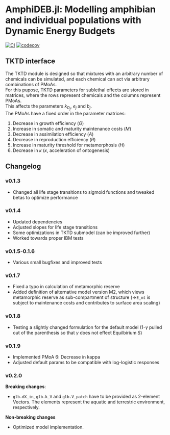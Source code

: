 # AmphiDEB.jl: Modelling amphibian and individual populations with Dynamic Energy Budgets


[![CI](https://github.com/SimonHansul/AmphiDEB.jl/actions/workflows/CI.yml/badge.svg)](https://github.com/SimonHansul/AmphiDEB.jl/actions/workflows/CI.yml)
[![codecov](https://codecov.io/gh/SimonHansul/AmphiDEB.jl/graph/badge.svg?token=BL1CFR86M6)](https://codecov.io/gh/SimonHansul/AmphiDEB.jl)

## TKTD interface

The TKTD module is designed so that mixtures with an arbitrary number of chemicals can be simulated, 
and each chemical can act via arbitrary combinations of PMoAs. <br>
For this pupose, TKTD parameters for sublethal effects are stored in matrices, where the rows represent chemicals and the columns represent PMoAs. <br>
This affects the parameters $k_{D_j}$, $e_j$ and $b_j$. <br>
The PMoAs have a fixed order in the parameter matrices:

1. Decrease in growth efficiency ($G$)
2. Increase in somatic and maturity maintenance costs ($M$)
3. Decrease in assimilation efficiency ($A$)
4. Decrease in reproduction efficiency ($R$)
5. Increase in maturity threshold for metamorphosis ($H$)
6. Decrease in $\kappa$ ($\kappa$, acceleration of ontogenesis)

## Changelog 


### v0.1.3

- Changed all life stage transitions to sigmoid functions and tweaked betas to optimize performance

### v0.1.4

- Updated dependencies
- Adjusted slopes for life stage transitions
- Some optimizations in TKTD submodel (can be improved further)
- Worked towards proper IBM tests


### v0.1.5-0.1.6

- Various small bugfixes and improved tests

### v0.1.7

- Fixed a typo in calculation of metamorphic reserve
- Added definition of alternative model version M2, which views metamorphic reserve as sub-compartment of structure (=>`E_mt` is subject to maintenance costs and contributes to surface area scaling)


### v0.1.8 

- Testing a slightly changed formulation for the default model (1-$\gamma$ pulled out of the parenthesis so that $\gamma$ does not effect Equilbirium $S$)

### v0.1.9

- Implemented PMoA 6: Decrease in kappa
- Adjusted default params to be compatible with log-logistic responses


### v0.2.0


**Breaking changes**:

- `glb.dX_in`, `glb.k_V` and `glb.V_patch` have to be provided as 2-element Vectors. The elements represent the aquatic and terrestric environment, respectively. 


**Non-breaking changes**

- Optimized model implementation.